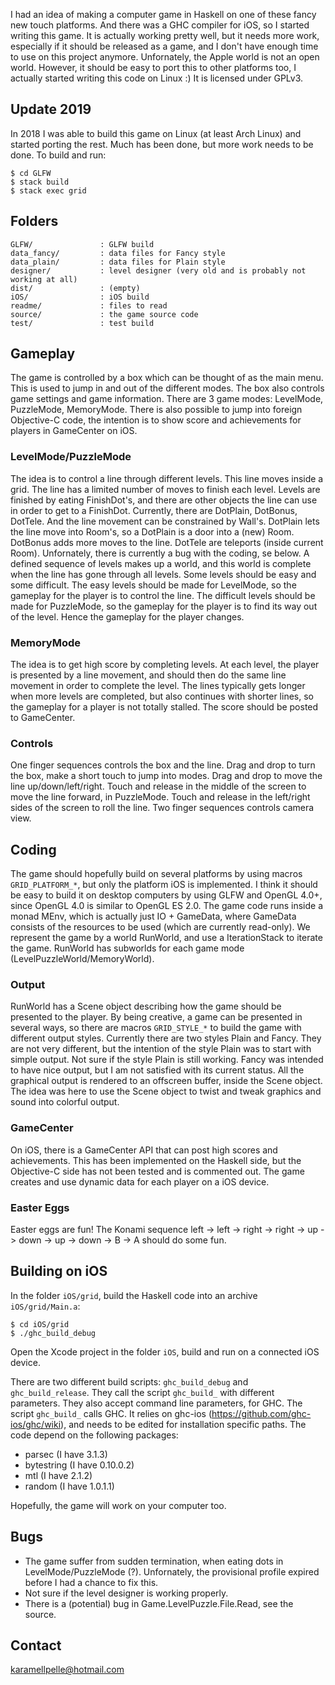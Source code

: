 I had an idea of making a computer game in Haskell on one of these fancy new touch platforms. And there was a GHC compiler for iOS, so I started writing this game. It is actually working pretty well, but it needs more work, especially if it should be released as a game, and I don't have enough time to use on this project anymore. Unfornately, the Apple world is not an open world. However, it should be easy to port this to other platforms too, I actually started writing this code on Linux :) It is licensed under GPLv3.

Update 2019
----------------
In 2018 I was able to build this game on Linux (at least Arch Linux) and started porting the rest. Much has been done, but more work needs to be done. To build and run:

    $ cd GLFW
    $ stack build
    $ stack exec grid


Folders
----------------

    GLFW/               : GLFW build
    data_fancy/         : data files for Fancy style
    data_plain/         : data files for Plain style
    designer/           : level designer (very old and is probably not working at all)
    dist/               : (empty)
    iOS/                : iOS build
    readme/             : files to read
    source/             : the game source code
    test/               : test build 


Gameplay
----------------

The game is controlled by a box which can be thought of as the main menu. This is used to jump in and out of the different modes. The box also controls game settings and game information. There are 3 game modes: LevelMode, PuzzleMode, MemoryMode. There is also possible to jump into foreign Objective-C code, the intention is to show score and achievements for players in GameCenter on iOS.

### LevelMode/PuzzleMode ###
The idea is to control a line through different levels. This line moves inside a grid. The line has a limited number of moves to finish each level. Levels are finished by eating FinishDot's, and there are other objects the line can use in order to get to a FinishDot. Currently, there are DotPlain, DotBonus, DotTele. And the line movement can be constrained by Wall's. DotPlain lets the line move into Room's, so a DotPlain is a door into a (new) Room. DotBonus adds more moves to the line. DotTele are teleports (inside current Room). Unfornately, there is currently a bug with the coding, se below. A defined sequence of levels makes up a world, and this world is complete when the line has gone through all levels. Some levels should be easy and some difficult. The easy levels should be made for LevelMode, so the gameplay for the player is to control the line. The difficult levels should be made for PuzzleMode, so the gameplay for the player is to find its way out of the level. Hence the gameplay for the player changes. 

### MemoryMode ###
The idea is to get high score by completing levels. At each level, the player is presented by a line movement, and should then do the same line movement in order to complete the level. The lines typically gets longer when more levels are completed, but also continues with shorter lines, so the gameplay for a player is not totally stalled. The score should be posted to GameCenter.

### Controls ###
One finger sequences controls the box and the line. Drag and drop to turn the box, make a short touch to jump into modes. Drag and drop to move the line up/down/left/right. Touch and release in the middle of the screen to move the line forward, in PuzzleMode. Touch and release in the left/right sides of the screen to roll the line. Two finger sequences controls camera view.


Coding
----------------

The game should hopefully build on several platforms by using macros `GRID_PLATFORM_*`, but only the platform iOS is implemented. I think it should be easy to build it on desktop computers by using GLFW and OpenGL 4.0+, since OpenGL 4.0 is similar to OpenGL ES 2.0.
The game code runs inside a monad MEnv, which is actually just IO + GameData, where GameData consists of the resources to be used (which are currently read-only). We represent the game by a world RunWorld, and use a IterationStack to iterate the game. RunWorld has subworlds for each game mode (LevelPuzzleWorld/MemoryWorld).

### Output ###
RunWorld has a Scene object describing how the game should be presented to the player. By being creative, a game can be presented in several ways, so there are macros `GRID_STYLE_*` to build the game with different output styles. Currently there are two styles Plain and Fancy. They are not very different, but the intention of the style Plain was to start with simple output. Not sure if the style Plain is still working. Fancy was intended to have nice output, but I am not satisfied with its current status. All the graphical output is rendered to an offscreen buffer, inside the Scene object. The idea was here to use the Scene object to twist and tweak graphics and sound into colorful output.

### GameCenter ###
On iOS, there is a GameCenter API that can post high scores and achievements. This has been implemented on the Haskell side, but the Objective-C side has not been tested and is commented out. The game creates and use dynamic data for each player on a iOS device. 

### Easter Eggs ###
Easter eggs are fun! The Konami sequence left -> left -> right -> right -> up -> down -> up -> down -> B -> A should do some fun. 


Building on iOS
----------------

In the folder `iOS/grid`, build the Haskell code into an archive `iOS/grid/Main.a`:  

    $ cd iOS/grid
    $ ./ghc_build_debug

Open the Xcode project in the folder `iOS`, build and run on a connected iOS device.

There are two different build scripts: `ghc_build_debug` and `ghc_build_release`. They call the script `ghc_build_` with different parameters. They also accept command line parameters, for GHC. The script `ghc_build_` calls GHC. It relies on ghc-ios (<https://github.com/ghc-ios/ghc/wiki>), and needs to be edited for installation specific paths. The code depend on the following packages:

* parsec        (I have 3.1.3)
* bytestring    (I have 0.10.0.2)
* mtl           (I have 2.1.2)
* random        (I have 1.0.1.1)

Hopefully, the game will work on your computer too.


Bugs
----------------

* The game suffer from sudden termination, when eating dots in LevelMode/PuzzleMode (?). Unfornately, the provisional profile expired before I had a chance to fix this. 
* Not sure if the level designer is working properly.
* There is a (potential) bug in Game.LevelPuzzle.File.Read, see the source.

Contact
----------------

<karamellpelle@hotmail.com>

